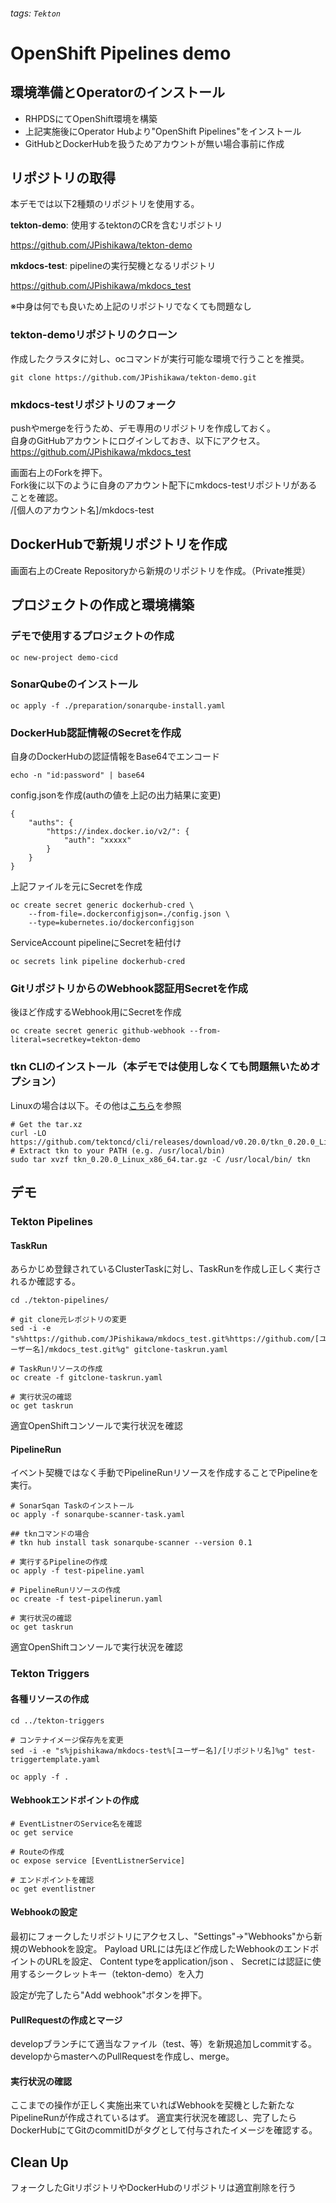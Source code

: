 ###### tags: `Tekton`
# OpenShift Pipelines demo

## 環境準備とOperatorのインストール
* RHPDSにてOpenShift環境を構築
* 上記実施後にOperator Hubより"OpenShift Pipelines"をインストール
* GitHubとDockerHubを扱うためアカウントが無い場合事前に作成

## リポジトリの取得
本デモでは以下2種類のリポジトリを使用する。

**tekton-demo**: 使用するtektonのCRを含むリポジトリ

https://github.com/JPishikawa/tekton-demo

**mkdocs-test**: pipelineの実行契機となるリポジトリ 

https://github.com/JPishikawa/mkdocs_test

※中身は何でも良いため上記のリポジトリでなくても問題なし

### tekton-demoリポジトリのクローン
作成したクラスタに対し、ocコマンドが実行可能な環境で行うことを推奨。
```
git clone https://github.com/JPishikawa/tekton-demo.git
```

### mkdocs-testリポジトリのフォーク
pushやmergeを行うため、デモ専用のリポジトリを作成しておく。  
自身のGitHubアカウントにログインしておき、以下にアクセス。  
https://github.com/JPishikawa/mkdocs_test  
  
画面右上のForkを押下。  
Fork後に以下のように自身のアカウント配下にmkdocs-testリポジトリがあることを確認。  
/[個人のアカウント名]/mkdocs-test
 
## DockerHubで新規リポジトリを作成
画面右上のCreate Repositoryから新規のリポジトリを作成。（Private推奨）

## プロジェクトの作成と環境構築

### デモで使用するプロジェクトの作成
```
oc new-project demo-cicd
```
### SonarQubeのインストール
```
oc apply -f ./preparation/sonarqube-install.yaml
```

### DockerHub認証情報のSecretを作成
自身のDockerHubの認証情報をBase64でエンコード
```
echo -n "id:password" | base64
```
config.jsonを作成(authの値を上記の出力結果に変更)
```
{
	"auths": {
		"https://index.docker.io/v2/": {
			"auth": "xxxxx"
		}
	}
}
```
上記ファイルを元にSecretを作成
```
oc create secret generic dockerhub-cred \
    --from-file=.dockerconfigjson=./config.json \ 
    --type=kubernetes.io/dockerconfigjson
```
ServiceAccount pipelineにSecretを紐付け
```
oc secrets link pipeline dockerhub-cred
```

### GitリポジトリからのWebhook認証用Secretを作成
後ほど作成するWebhook用にSecretを作成
```
oc create secret generic github-webhook --from-literal=secretkey=tekton-demo
```

### tkn CLIのインストール（本デモでは使用しなくても問題無いためオプション）
Linuxの場合は以下。その他は[こちら](https://github.com/tektoncd/cli)を参照
```
# Get the tar.xz
curl -LO https://github.com/tektoncd/cli/releases/download/v0.20.0/tkn_0.20.0_Linux_x86_64.tar.gz
# Extract tkn to your PATH (e.g. /usr/local/bin)
sudo tar xvzf tkn_0.20.0_Linux_x86_64.tar.gz -C /usr/local/bin/ tkn
```

## デモ
### Tekton Pipelines
#### TaskRun
あらかじめ登録されているClusterTaskに対し、TaskRunを作成し正しく実行されるか確認する。
```
cd ./tekton-pipelines/

# git clone元レポジトリの変更
sed -i -e "s%https://github.com/JPishikawa/mkdocs_test.git%https://github.com/[ユーザー名]/mkdocs_test.git%g" gitclone-taskrun.yaml

# TaskRunリソースの作成
oc create -f gitclone-taskrun.yaml

# 実行状況の確認
oc get taskrun
```
適宜OpenShiftコンソールで実行状況を確認


#### PipelineRun
イベント契機ではなく手動でPipelineRunリソースを作成することでPipelineを実行。
```
# SonarSqan Taskのインストール
oc apply -f sonarqube-scanner-task.yaml

## tknコマンドの場合
# tkn hub install task sonarqube-scanner --version 0.1

# 実行するPipelineの作成
oc apply -f test-pipeline.yaml

# PipelineRunリソースの作成
oc create -f test-pipelinerun.yaml

# 実行状況の確認
oc get taskrun
```
適宜OpenShiftコンソールで実行状況を確認

### Tekton Triggers
#### 各種リソースの作成
```
cd ../tekton-triggers

# コンテナイメージ保存先を変更
sed -i -e "s%jpishikawa/mkdocs-test%[ユーザー名]/[リポジトリ名]%g" test-triggertemplate.yaml

oc apply -f .
```
#### Webhookエンドポイントの作成
```
# EventListnerのService名を確認
oc get service

# Routeの作成
oc expose service [EventListnerService]

# エンドポイントを確認
oc get eventlistner
```

#### Webhookの設定
最初にフォークしたリポジトリにアクセスし、"Settings"→"Webhooks"から新規のWebhookを設定。
Payload URLには先ほど作成したWebhookのエンドポイントのURLを設定、
Content typeをapplication/json 、
Secretには認証に使用するシークレットキー（tekton-demo）を入力

設定が完了したら"Add webhook"ボタンを押下。

#### PullRequestの作成とマージ
developブランチにて適当なファイル（test、等）を新規追加しcommitする。
developからmasterへのPullRequestを作成し、merge。

#### 実行状況の確認
ここまでの操作が正しく実施出来ていればWebhookを契機とした新たなPipelineRunが作成されているはず。
適宜実行状況を確認し、完了したらDockerHubにてGitのcommitIDがタグとして付与されたイメージを確認する。

## Clean Up
フォークしたGitリポジトリやDockerHubのリポジトリは適宜削除を行う
